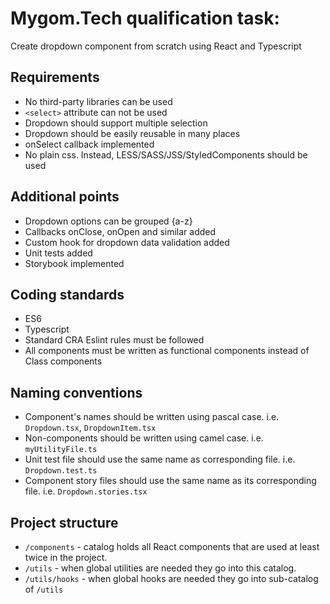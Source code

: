 # Mygom.Tech qualification task:

Create dropdown component from scratch using React and Typescript

## Requirements
- No third-party libraries can be used
- `<select>` attribute can not be used
- Dropdown should support multiple selection
- Dropdown should be easily reusable in many places
- onSelect callback implemented
- No plain css. Instead, LESS/SASS/JSS/StyledComponents should be used

## Additional points
- Dropdown options can be grouped {a-z}
- Callbacks onClose, onOpen and similar added
- Custom hook for dropdown data validation added
- Unit tests added
- Storybook implemented

## Coding standards
- ES6
- Typescript
- Standard CRA Eslint rules must be followed
- All components must be written as functional components instead of Class components

## Naming conventions
- Component's names should be written using pascal case. i.e. `Dropdown.tsx`, `DropdownItem.tsx`
- Non-components should be written using camel case. i.e. `myUtilityFile.ts`
- Unit test file should use the same name as corresponding file. i.e. `Dropdown.test.ts`
- Component story files should use the same name as its corresponding file. i.e. `Dropdown.stories.tsx`

## Project structure
- `/components` - catalog holds all React components that are used at least twice in the project.
- `/utils` - when global utilities are needed they go into this catalog.
- `/utils/hooks` - when global hooks are needed they go into sub-catalog of `/utils`
